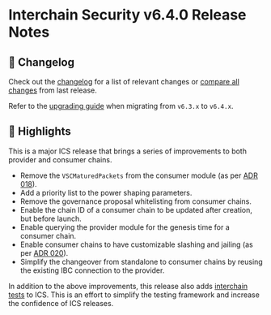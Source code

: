 # Interchain Security v6.4.0 Release Notes

## 📝 Changelog

Check out the [changelog](https://github.com/cosmos/interchain-security/blob/v6.4.0/CHANGELOG.md) for a list of relevant changes or [compare all changes](https://github.com/cosmos/interchain-security/compare/v6.3.0...v6.4.0) from last release.

Refer to the [upgrading guide](https://github.com/cosmos/interchain-security/blob/release/v6.4.x/UPGRADING.md) when migrating from `v6.3.x` to `v6.4.x`.

## 🚀 Highlights

<!-- Add any highlights of this release -->

This is a major ICS release that brings a series of improvements to both provider and consumer chains. 

- Remove the `VSCMaturedPackets` from the consumer module (as per [ADR 018](https://cosmos.github.io/interchain-security/adrs/adr-018-remove-vscmatured#consumer-changes-r2)). 
- Add a priority list to the power shaping parameters. 
- Remove the governance proposal whitelisting from consumer chains. 
- Enable the chain ID of a consumer chain to be updated after creation, but before launch. 
- Enable querying the provider module for the genesis time for a consumer chain. 
- Enable consumer chains to have customizable slashing and jailing (as per [ADR 020](https://cosmos.github.io/interchain-security/adrs/adr-020-cutomizable_slashing_and_jailing)). 
- Simplify the changeover from standalone to consumer chains by reusing the existing IBC connection to the provider.

In addition to the above improvements, this release also adds [interchain tests](https://github.com/strangelove-ventures/interchaintest) to ICS. This is an effort to simplify the testing framework and increase the confidence of ICS releases.
